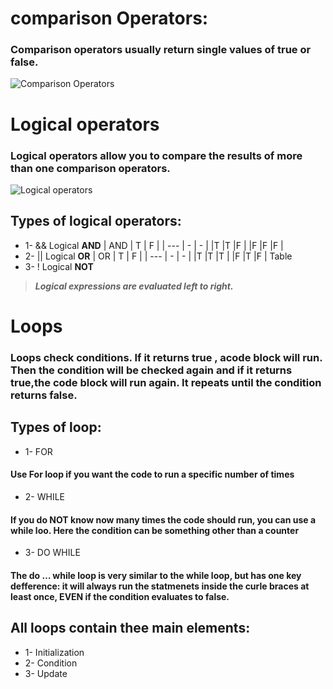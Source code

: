 <!-- 
and logical operators
Evaluating conditions  -->
# comparison Operators:
###  Comparison operators usually return single values of **true** or **false**.
![Comparison Operators](https://github.com/noureddein/reading-notes/blob/main/comparison.png?raw=true)
# Logical operators
### Logical operators allow you to compare the results of more than one comparison operators.
![Logical operators](https://github.com/noureddein/reading-notes/blob/main/logical%20operators.png?raw=true)


## Types of logical operators:
  - 1-	&& Logical **AND**
| AND | T | F |
| --- | - | - |
|T    |T  |F  |
|F    |F  |F  |
  - 2- || Logical **OR**
| OR | T | F |
| --- | - | - |
|T    |T  |T  |
|F    |T  |F  |
Table
  - 3-	! Logical **NOT**
> **_Logical expressions are evaluated left to right._**
# Loops
### Loops check conditions. If it returns true , acode block will run. Then the condition will be checked again and if it returns true,the code block will run again. It repeats until the condition returns false.

## Types of loop:
  - 1-	FOR 
#### Use For loop if you want the code to run a specific number of times
  - 2-	WHILE
#### If you do NOT know now many times the code should run, you can use a while loo. Here the condition can be something other than a counter
  - 3- DO WHILE 
#### The do … while loop is very similar to the while loop, but has one key defference: it will always run the statmenets inside the curle braces at least once, EVEN if the condition evaluates to false.

## All loops contain thee main elements:
  - 1- Initialization
  - 2-	Condition
  - 3-	Update 






